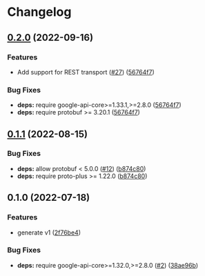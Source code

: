 # Changelog

## [0.2.0](https://github.com/googleapis/python-beyondcorp-appconnections/compare/v0.1.1...v0.2.0) (2022-09-16)


### Features

* Add support for REST transport ([#27](https://github.com/googleapis/python-beyondcorp-appconnections/issues/27)) ([56764f7](https://github.com/googleapis/python-beyondcorp-appconnections/commit/56764f76d72480397a0d7efe3c65fcc2e5847d31))


### Bug Fixes

* **deps:** require google-api-core>=1.33.1,>=2.8.0 ([56764f7](https://github.com/googleapis/python-beyondcorp-appconnections/commit/56764f76d72480397a0d7efe3c65fcc2e5847d31))
* **deps:** require protobuf >= 3.20.1 ([56764f7](https://github.com/googleapis/python-beyondcorp-appconnections/commit/56764f76d72480397a0d7efe3c65fcc2e5847d31))

## [0.1.1](https://github.com/googleapis/python-beyondcorp-appconnections/compare/v0.1.0...v0.1.1) (2022-08-15)


### Bug Fixes

* **deps:** allow protobuf < 5.0.0 ([#12](https://github.com/googleapis/python-beyondcorp-appconnections/issues/12)) ([b874c80](https://github.com/googleapis/python-beyondcorp-appconnections/commit/b874c80796c1a445887ee2671b130c4daca830a3))
* **deps:** require proto-plus >= 1.22.0 ([b874c80](https://github.com/googleapis/python-beyondcorp-appconnections/commit/b874c80796c1a445887ee2671b130c4daca830a3))

## 0.1.0 (2022-07-18)


### Features

* generate v1 ([2f76be4](https://github.com/googleapis/python-beyondcorp-appconnections/commit/2f76be4dfedacb3deb788d13007369f6ea174099))


### Bug Fixes

* **deps:** require google-api-core>=1.32.0,>=2.8.0 ([#2](https://github.com/googleapis/python-beyondcorp-appconnections/issues/2)) ([38ae96b](https://github.com/googleapis/python-beyondcorp-appconnections/commit/38ae96bbb7d1498bbd951a682951a35c0a224c6c))
